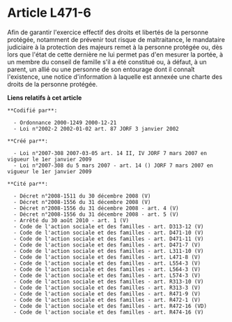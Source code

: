 # Article L471-6

Afin de garantir l'exercice effectif des droits et libertés de la personne protégée, notamment de prévenir tout risque de
maltraitance, le mandataire judiciaire à la protection des majeurs remet à la personne protégée ou, dès lors que l'état de
cette dernière ne lui permet pas d'en mesurer la portée, à un membre du conseil de famille s'il a été constitué ou, à défaut,
à un parent, un allié ou une personne de son entourage dont il connaît l'existence, une notice d'information à laquelle est
annexée une charte des droits de la personne protégée.

**Liens relatifs à cet article**

	**Codifié par**:

	  - Ordonnance 2000-1249 2000-12-21
	  - Loi n°2002-2 2002-01-02 art. 87 JORF 3 janvier 2002

	**Créé par**:

	  - Loi n°2007-308 2007-03-05 art. 14 II, IV JORF 7 mars 2007 en vigueur le 1er janvier 2009
	  - Loi n°2007-308 du 5 mars 2007 - art. 14 () JORF 7 mars 2007 en vigueur le 1er janvier 2009

	**Cité par**:

	  - Décret n°2008-1511 du 30 décembre 2008 (V)
	  - Décret n°2008-1556 du 31 décembre 2008 (V)
	  - Décret n°2008-1556 du 31 décembre 2008 - art. 4 (V)
	  - Décret n°2008-1556 du 31 décembre 2008 - art. 5 (V)
	  - Arrêté du 30 août 2010 - art. 1 (V)
	  - Code de l'action sociale et des familles - art. D313-12 (V)
	  - Code de l'action sociale et des familles - art. D471-10 (V)
	  - Code de l'action sociale et des familles - art. D471-11 (V)
	  - Code de l'action sociale et des familles - art. D471-7 (V)
	  - Code de l'action sociale et des familles - art. L311-10 (V)
	  - Code de l'action sociale et des familles - art. L471-8 (V)
	  - Code de l'action sociale et des familles - art. L554-3 (V)
	  - Code de l'action sociale et des familles - art. L564-3 (V)
	  - Code de l'action sociale et des familles - art. L574-3 (V)
	  - Code de l'action sociale et des familles - art. R313-10 (V)
	  - Code de l'action sociale et des familles - art. R313-3 (V)
	  - Code de l'action sociale et des familles - art. R471-9 (V)
	  - Code de l'action sociale et des familles - art. R472-1 (V)
	  - Code de l'action sociale et des familles - art. R472-16 (VD)
	  - Code de l'action sociale et des familles - art. R474-16 (V)
